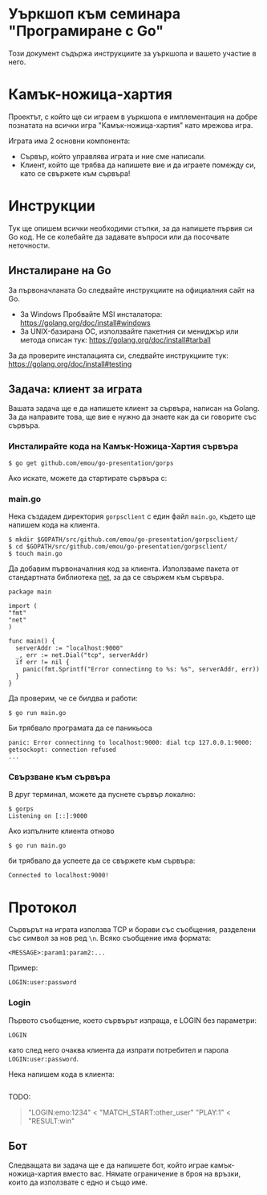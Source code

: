 # Уъркшоп към семинара "Програмиране с Go"

Този документ съдържа инструкциите за уъркшопа и вашето участие в него.

# Камък-ножица-хартия

Проектът, с който ще си играем в уъркшопа е имплементация на добре познатата на всички игра
"Камък-ножица-хартия" като мрежова игра.

Играта има 2 основни компонента:

- Сървър, който управлява играта и ние сме написали.
- Клиент, който ще трябва да напишете вие и да играете помежду си, като се свържете към сървъра!

# Инструкции

Тук ще опишем всички необходими стъпки, за да напишете първия си Go код. Не се колебайте да
задавате въпроси или да посочвате неточности.

## Инсталиране на Go

За първоначланата Go следвайте инструкциите на официалния сайт на Go.

- За Windows Пробвайте MSI инсталатора: https://golang.org/doc/install#windows
- За UNIX-базирана ОС, използвайте пакетния си мениджър или метода описан тук: https://golang.org/doc/install#tarball

За да проверите инсталацията си, следвайте инструкциите тук:
https://golang.org/doc/install#testing

## Задача: клиент за играта

Вашата задача ще е да напишете клиент за сървъра, написан на Golang. За да направите това, ще вие е
нужно да знаете как да си говорите със сървъра.

### Инсталирайте кода на Камък-Ножица-Хартия сървъра

```
$ go get github.com/emou/go-presentation/gorps
```

Ако искате, можете да стартирате сървъра с:

### main.go

Нека създадем директория `gorpsclient` с един файл `main.go`, където ще напишем кода на клиента.

```
$ mkdir $GOPATH/src/github.com/emou/go-presentation/gorpsclient/
$ cd $GOPATH/src/github.com/emou/go-presentation/gorpsclient/
$ touch main.go
```

Да добавим първоначалния код за клиента.
Използваме пакета от стандартната библиотека [net](https://golang.org/pkg/net/), за да се свържем
към сървъра.

```
package main

import (
"fmt"
"net"
)

func main() {
  serverAddr := "localhost:9000"
  _, err := net.Dial("tcp", serverAddr)
  if err != nil {
    panic(fmt.Sprintf("Error connectinng to %s: %s", serverAddr, err))
  }
}
```

Да проверим, че се билдва и работи:
```
$ go run main.go
```

Би трябвало програмата да се паникьоса
```
panic: Error connectinng to localhost:9000: dial tcp 127.0.0.1:9000: getsockopt: connection refused
...
```


### Свързване към сървъра

В друг терминал, можете да пуснете сървър локално:

```
$ gorps
Listening on [::]:9000
```

Ако изпълните клиента отново

```
$ go run main.go
```

би трябвало да успеете да се свържете към сървъра:

```
Connected to localhost:9000!
```

# Протокол

Сървърът на играта използва TCP и борави със съобщения, разделени със символ за нов ред `\n`. Всяко съобщение има формата:

```
<MESSAGE>:param1:param2:...
```

Пример:

```
LOGIN:user:password
```

### Login

Първото съобщение, което сървърът изпраща, е LOGIN без параметри:

```
LOGIN
```

като след него очаква клиента да изпрати потребител и парола `LOGIN:user:password`.

Нека напишем кода в клиента:

```
```

TODO:

> "LOGIN:emo:1234"
< "MATCH_START:other_user"
> "PLAY:1"
< "RESULT:win"


## Бот

Следващата ви задача ще е да напишете бот, който играе камък-ножица-хартия вместо вас. Нямате
ограничение в броя на връзки, които да използвате с едно и също име.
